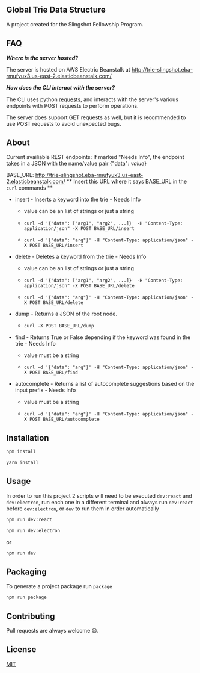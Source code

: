 ## Global Trie Data Structure
A project created for the Slingshot Fellowship Program.


## FAQ
***Where is the server hosted?***

The server is hosted on AWS Electric Beanstalk at http://trie-slingshot.eba-rmufyux3.us-east-2.elasticbeanstalk.com/

***How does the CLI interact with the server?***

The CLI uses python [requests](https://docs.python-requests.org/en/master/), and interacts with the server's various endpoints with POST requests to perform operations.

The server does support GET requests as well, but it is recommended to use POST requests to avoid unexpected bugs.

## About

Current availiable REST endpoints:
If marked "Needs Info", the endpoint takes in a JSON with the name/value pair {"data": _value_}

BASE_URL: <http://trie-slingshot.eba-rmufyux3.us-east-2.elasticbeanstalk.com/>
** Insert this URL where it says BASE_URL in the `curl` commands **

* insert - Inserts a keyword into the trie - Needs Info
    * value can be an list of strings or just a string

    * `curl -d '{"data": ["arg1", "arg2", ...]}' -H "Content-Type: application/json" -X POST BASE_URL/insert`

    * `curl -d '{"data": "arg"}' -H "Content-Type: application/json" -X POST BASE_URL/insert`

* delete - Deletes a keyword from the trie - Needs Info
    * value can be an list of strings or just a string

    * `curl -d '{"data": ["arg1", "arg2", ...]}' -H "Content-Type: application/json" -X POST BASE_URL/delete`

    * `curl -d '{"data": "arg"}' -H "Content-Type: application/json" -X POST BASE_URL/delete`


* dump - Returns a JSON of the root node.
    * `curl -X POST BASE_URL/dump`

* find - Returns True or False depending if the keyword was found in the trie - Needs Info
    * value must be a string

    * `curl -d '{"data": "arg"}' -H "Content-Type: application/json" -X POST BASE_URL/find`

* autocomplete - Returns a list of autocomplete suggestions based on the input prefix - Needs Info
    * value must be a string

    * `curl -d '{"data": "arg"}' -H "Content-Type: application/json" -X POST BASE_URL/autocomplete`


## Installation



```bash
npm install
```

```bash
yarn install
```

## Usage
In order to run this project 2 scripts will need to be executed `dev:react` and `dev:electron`, run each one in a different terminal and always run `dev:react` before `dev:electron`, or `dev` to run them in order automatically

```bash
npm run dev:react
```
```bash
npm run dev:electron
```

or

```bash
npm run dev
```

## Packaging
To generate a project package run `package`

```bash
npm run package
```



## Contributing

Pull requests are always welcome 😃.

## License

[MIT](https://choosealicense.com/licenses/mit/)
